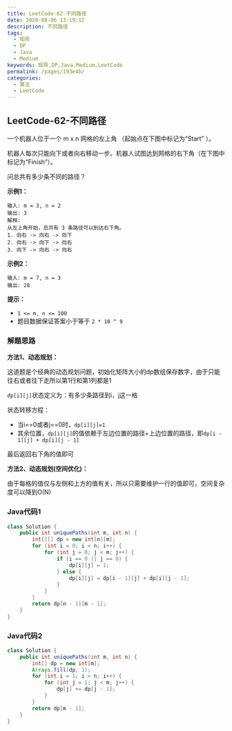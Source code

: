 ```yaml
---
title: LeetCode-62-不同路径
date: 2020-08-06 13:19:12
description: 不同路径
tags: 
  - 矩阵
  - DP
  - Java
  - Medium
keywords: 矩阵,DP,Java,Medium,LeetCode
permalink: /pages/193e4b/
categories: 
  - 算法
  - LeetCode
---
```


## LeetCode-62-不同路径

一个机器人位于一个 m x n 网格的左上角 （起始点在下图中标记为“Start” ）。

机器人每次只能向下或者向右移动一步。机器人试图达到网格的右下角（在下图中标记为“Finish”）。

问总共有多少条不同的路径？

<!--more-->

**示例1：**

```
输入: m = 3, n = 2
输出: 3
解释:
从左上角开始，总共有 3 条路径可以到达右下角。
1. 向右 -> 向右 -> 向下
2. 向右 -> 向下 -> 向右
3. 向下 -> 向右 -> 向右
```

**示例2：**

```
输入: m = 7, n = 3
输出: 28
```

**提示：**

- `1 <= m, n <= 100`
- 题目数据保证答案小于等于 `2 * 10 ^ 9`

### 解题思路

**方法1、动态规划：**

这道题是个经典的动态规划问题，初始化矩阵大小的dp数组保存数字，由于只能往右或者往下走所以第1行和第1列都是1

`dp[i][j]`状态定义为：有多少条路径到i，j这一格

状态转移方程：

- 当i==0或者j==0时，`dp[i][j]=1`
- 其余位置，`dp[i][j]`的值依赖于左边位置的路径+上边位置的路径，即`dp[i - 1][j] + dp[i][j - 1]`

最后返回右下角的值即可

**方法2、动态规划(空间优化)：**

由于每格的值仅与左侧和上方的值有关，所以只需要维护一行的值即可，空间复杂度可以降到O(N)

### Java代码1

```java
class Solution {
    public int uniquePaths(int m, int n) {
        int[][] dp = new int[n][m];
        for (int i = 0; i < n; i++) {
            for (int j = 0; j < m; j++) {
                if (i == 0 || j == 0) {
                    dp[i][j] = 1;
                } else {
                    dp[i][j] = dp[i - 1][j] + dp[i][j - 1];
                }
            }
        }
        return dp[n - 1][m - 1];
    }
}
```

### Java代码2

```java
class Solution {
    public int uniquePaths(int m, int n) {
        int[] dp = new int[m];
        Arrays.fill(dp, 1);
        for (int i = 1; i < n; i++) {
            for (int j = 1; j < m; j++) {
                dp[j] += dp[j - 1];
            }
        }
        return dp[m - 1];
    }
}
```



